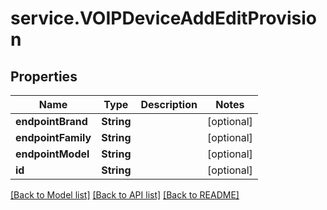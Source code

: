 # service.VOIPDeviceAddEditProvision

## Properties
Name | Type | Description | Notes
------------ | ------------- | ------------- | -------------
**endpointBrand** | **String** |  | [optional] 
**endpointFamily** | **String** |  | [optional] 
**endpointModel** | **String** |  | [optional] 
**id** | **String** |  | [optional] 

[[Back to Model list]](../README.md#documentation-for-models) [[Back to API list]](../README.md#documentation-for-api-endpoints) [[Back to README]](../README.md)


